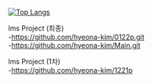 


[![Top Langs](https://github-readme-stats.vercel.app/api/top-langs/?username=delay-100&layout=compact)](https://github.com/jeongjjy/github-readme-stats)



lms Project (최종) </br>
-https://github.com/hyeona-kim/0122p.git </br>
-https://github.com/hyeona-kim/Main.git

lms Project (1차) </br>
-https://github.com/hyeona-kim/1221p
